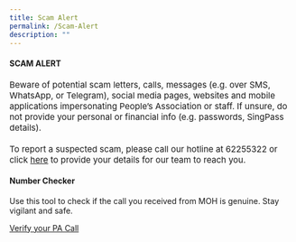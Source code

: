 ```yaml
---
title: Scam Alert
permalink: /Scam-Alert
description: ""
---
```

#### SCAM ALERT
#### 
<div style="font-size:15px">Beware of potential scam letters, calls, messages (e.g. over SMS, WhatsApp, or Telegram), social media pages, websites and mobile applications impersonating People’s Association or staff. If unsure, do not provide your personal or financial info (e.g. passwords, SingPass details). <br><br>To report a suspected scam, please call our hotline at 62255322 or click <a href="https://form.gov.sg/#!/62e8e68d9b241b001207dbdf">here</a> to provide your details for our team to reach you.</div>

#### Number Checker

Use this tool to check if the call you received from MOH is genuine. Stay vigilant and safe.

[Verify your PA Call](/Authenticity-Check)